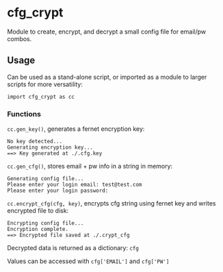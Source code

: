 # cfg_crypt
Module to create, encrypt, and decrypt a small config file for email/pw combos. 


## Usage
Can be used as a stand-alone script, or imported as a module to larger scripts for more versatility: 
~~~
import cfg_crypt as cc
~~~

### Functions
`cc.gen_key()`, generates a fernet encryption key:
~~~
No key detected...
Generating encryption key...
==> Key generated at ./.cfg.key
~~~

`cc.gen_cfg()`, stores email + pw info in a string in memory:
~~~
Generating config file...
Please enter your login email: test@test.com
Please enter your login password: 
~~~

`cc.encrypt_cfg(cfg, key)`, encrypts cfg string using fernet key and writes encrypted file to disk:
~~~
Encrypting config file...
Encryption complete.
==> Encrypted file saved at ./.crypt_cfg
~~~


Decrypted data is returned as a dictionary: `cfg`

Values can be accessed with `cfg['EMAIL']` and `cfg['PW']`
